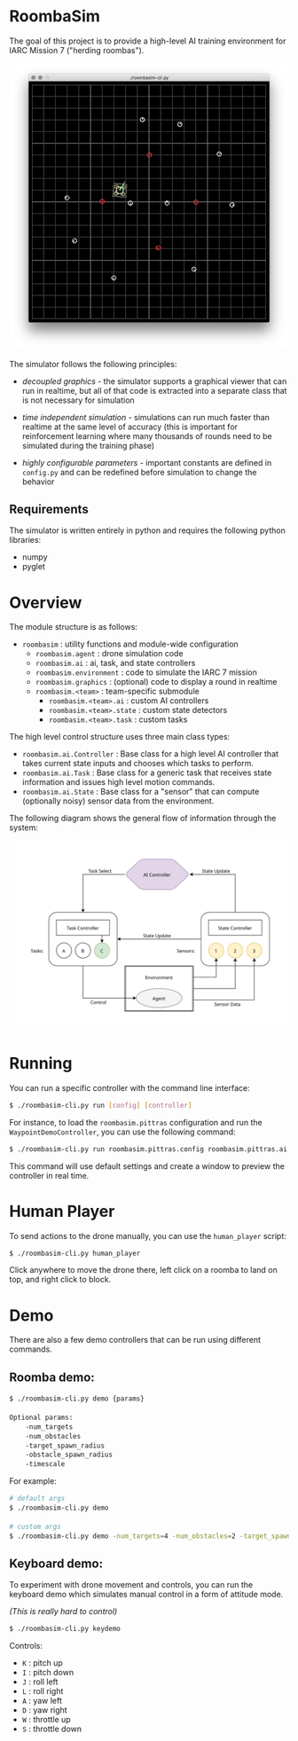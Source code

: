 # RoombaSim

The goal of this project is to provide a high-level AI training environment for IARC Mission 7 ("herding roombas").

![screenshot](screenshot.png)

The simulator follows the following principles:

* *decoupled graphics* - the simulator supports a graphical viewer that can run in realtime, but all of that code is extracted into a separate class that is not necessary for simulation

* *time independent simulation* - simulations can run much faster than realtime at the same level of accuracy (this is important for reinforcement learning where many thousands of rounds need to be simulated during the training phase)

* *highly configurable parameters* - important constants are defined in `config.py` and can be redefined before simulation to change the behavior

## Requirements

The simulator is written entirely in python and requires the following python libraries:
* numpy
* pyglet

# Overview

The module structure is as follows:

* `roombasim` : utility functions and module-wide configuration
  * `roombasim.agent` : drone simulation code
  * `roombasim.ai` : ai, task, and state controllers
  * `roombasim.environment` : code to simulate the IARC 7 mission
  * `roombasim.graphics` : (optional) code to display a round in realtime
  * `roombasim.<team>` : team-specific submodule
    * `roombasim.<team>.ai` : custom AI controllers
    * `roombasim.<team>.state` : custom state detectors
    * `roombasim.<team>.task` : custom tasks

The high level control structure uses three main class types:

* `roombasim.ai.Controller` : Base class for a high level AI controller that takes current state inputs and chooses which tasks to perform.
* `roombasim.ai.Task` : Base class for a generic task that receives state information and issues high level motion commands.
* `roombasim.ai.State` : Base class for a "sensor" that can compute (optionally noisy) sensor data from the environment.

The following diagram shows the general flow of information through the system:

![overview](overview.svg)

# Running

You can run a specific controller with the command line interface:

```bash
$ ./roombasim-cli.py run [config] [controller]
```

For instance, to load the `roombasim.pittras` configuration and run the `WaypointDemoController`, you can use the following command:

```bash
$ ./roombasim-cli.py run roombasim.pittras.config roombasim.pittras.ai.WaypointDemoController
```

This command will use default settings and create a window to preview the controller in real time.

# Human Player

To send actions to the drone manually, you can use the `human_player` script:

```bash
$ ./roombasim-cli.py human_player
```

Click anywhere to move the drone there, left click on a roomba to land on top, and right click to block.

# Demo

There are also a few demo controllers that can be run using different commands.

## Roomba demo:

```bash
$ ./roombasim-cli.py demo {params}

Optional params:
    -num_targets
    -num_obstacles
    -target_spawn_radius
    -obstacle_spawn_radius
    -timescale
```

For example:

```bash
# default args
$ ./roombasim-cli.py demo

# custom args
$ ./roombasim-cli.py demo -num_targets=4 -num_obstacles=2 -target_spawn_radius=0.5 -obstacle_spawn_radius=2
```

## Keyboard demo:

To experiment with drone movement and controls, you can run the keyboard demo which simulates manual control in a form of attitude mode.

*(This is really hard to control)*

```bash
$ ./roombasim-cli.py keydemo
```

Controls:

* `K` : pitch up
* `I` : pitch down
* `J` : roll left
* `L` : roll right
* `A` : yaw left
* `D` : yaw right
* `W` : throttle up
* `S` : throttle down
